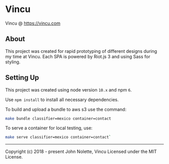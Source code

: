 # Vincu

Vincu @ https://vincu.com

## About

This project was created for rapid prototyping of different designs during my time at Vincu. Each SPA is powered by Riot.js 3 and using Sass for styling.

## Setting Up

This project was created using node version `10.x` and npm `6`.

Use `npm install` to install all necessary dependencies.

To build and upload a bundle to aws s3 use the command:
```sh
make bundle classifier=mexico container=contact
```

To serve a container for local testing, use:
```sh
make serve classifier=mexico container=contact`
```

---

Copyright (c) 2018 - present John Nolette, Vincu Licensed under the MIT License.
